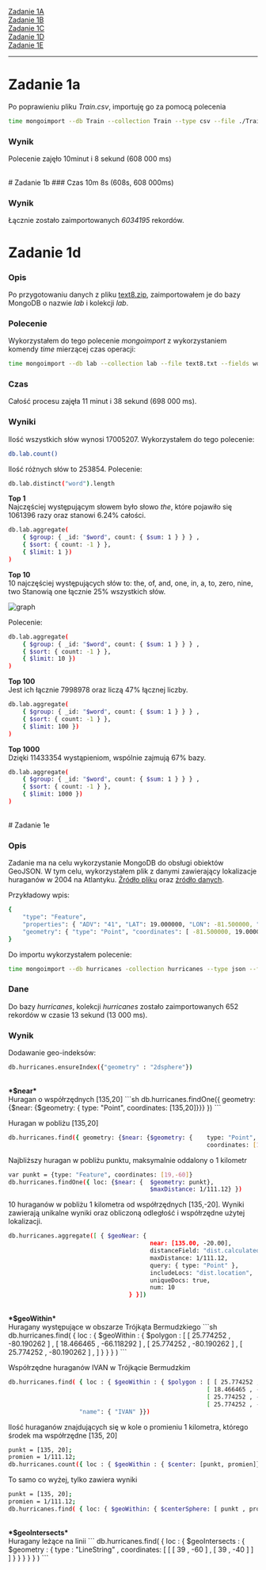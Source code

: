 [Zadanie 1A](#zadanie-1a)<br />
[Zadanie 1B](#zadanie-1b)<br />
[Zadanie 1C](#zadanie-1c)<br />
[Zadanie 1D](#zadanie-1d)<br />
[Zadanie 1E](#zadanie-1e)

----
# Zadanie 1a

Po poprawieniu pliku *Train.csv*, importuję go za pomocą polecenia 
```sh
time mongoimport --db Train --collection Train --type csv --file ./Train.csv --headerline
```
### Wynik
Polecenie zajęło 10minut i 8 sekund (608 000 ms)

<br />
# Zadanie 1b
### Czas
10m 8s (608s, 608 000ms)

### Wynik
Łącznie zostało zaimportowanych *6034195* rekordów.
<br />
# Zadanie 1d

### Opis
Po przygotowaniu danych z pliku [text8.zip](http://mattmahoney.net/dc/text8.zip), zaimportowałem je do bazy MongoDB o nazwie *lab* i kolekcji *lab*.

### Polecenie
Wykorzystałem do tego polecenie *mongoimport* z wykorzystaniem komendy *time* mierzącej czas operacji:

```sh
time mongoimport --db lab --collection lab --file text8.txt --fields word --type csv
```

### Czas
Całość procesu zajęła 11 minut i 38 sekund (698 000 ms).

### Wyniki
Ilość wszystkich słów wynosi 17005207. Wykorzystałem do tego polecenie:
```sh
db.lab.count()
```

Ilość różnych słów to 253854. Polecenie:
```sh
db.lab.distinct("word").length
```
<b>Top 1</b><br />
Najczęściej występującym słowem było słowo *the*, które pojawiło się 1061396 razy oraz stanowi 6.24% całości. 
```sh
db.lab.aggregate(
	{ $group: { _id: "$word", count: { $sum: 1 } } } , 
	{ $sort: { count: -1 } }, 
	{ $limit: 1 })
)
```
<b>Top 10</b><br />
10 najczęściej występujących słów to:
the, of, and, one, in, a, to, zero, nine, two
Stanowią one łącznie 25% wszystkich słów.

![graph](http://kk12.pl/nosql/graph.png)


Polecenie:
```sh
db.lab.aggregate(
	{ $group: { _id: "$word", count: { $sum: 1 } } } , 
	{ $sort: { count: -1 } }, 
	{ $limit: 10 })
)
```

<b>Top 100</b><br />
Jest ich łącznie 7998978 oraz liczą 47% łącznej liczby.
```sh
db.lab.aggregate(
	{ $group: { _id: "$word", count: { $sum: 1 } } } , 
	{ $sort: { count: -1 } }, 
	{ $limit: 100 })
)
```

<b>Top 1000</b><br />
Dzięki 11433354 wystąpieniom, wspólnie zajmują 67% bazy.
```sh
db.lab.aggregate(
	{ $group: { _id: "$word", count: { $sum: 1 } } } , 
	{ $sort: { count: -1 } }, 
	{ $limit: 1000 })
)
```
<br />
# Zadanie 1e


### Opis
Zadanie ma na celu wykorzystanie MongoDB do obsługi obiektów GeoJSON. W tym celu, wykorzystałem plik z danymi zawierający lokalizacje huraganów w 2004 na Atlantyku. [Źródło pliku](https://github.com/colemanm/hurricanes/blob/master/fl_2004_hurricanes.geojson) oraz [źródło danych](weather.unisys.com/hurricane/atlantic/2004H/index.html).

Przykładowy wpis:
```sh
{ 
	"type": "Feature",
	"properties": { "ADV": "41", "LAT": 19.000000, "LON": -81.500000, "TIME": "09\/12\/15Z", "WIND": 135, "PR": 919, "STAT": "HURRICANE-4", "NAME": "Ivan", "DATES": "02-24 SEP 2004" },
	"geometry": { "type": "Point", "coordinates": [ -81.500000, 19.000000 ] } 
}
```

Do importu 
wykorzystałem polecenie:
```sh
time mongoimport --db hurricanes -collection hurricanes --type json --file fl_2004_hurricanes.geojson
```

### Dane
Do bazy *hurricanes*, kolekcji *hurricanes* zostało zaimportowanych 652 rekordów w czasie 13 sekund (13 000 ms).

### Wynik
Dodawanie geo-indeksów:
```sh
db.hurricanes.ensureIndex({"geometry" : "2dsphere"})
```
<br />
<b>*$near*</b><br />
Huragan o współrzędnych [135,20]
```sh
db.hurricanes.findOne({ geometry: {$near: {$geometry: {	type: "Point", 
														coordinates: [135,20]}}} })
```

Huragan w pobliżu [135,20]
```sh
db.hurricanes.find({ geometry: {$near: {$geometry: {	type: "Point", 
														coordinates: [135,20]}}} })
```


Najbliższy huragan w pobliżu punktu, maksymalnie oddalony o 1 kilometr
```sh
var punkt = {type: "Feature", coordinates: [19,-60]}
db.hurricanes.findOne({ loc: {$near: {	$geometry: punkt},
										$maxDistance: 1/111.12} })
```

10 huraganów w pobliżu 1 kilometra od współrzędnych [135,-20]. Wyniki zawierają unikalne wyniki oraz obliczoną odległość i współrzędne użytej lokalizacji.
```sh
db.hurricanes.aggregate([ { $geoNear: {
										near: [135.00, -20.00],
										distanceField: "dist.calculated",
										maxDistance: 1/111.12,
										query: { type: "Point" },
										includeLocs: "dist.location",
										uniqueDocs: true,
										num: 10
                                  } }])
```

<br />
<b>*$geoWithin*</b><br />
Huragany występujące w obszarze Trójkąta Bermudzkiego
```sh
db.hurricanes.find( { loc : { $geoWithin : { $polygon :	[ [ 25.774252 , -80.190262 ] ,
														[ 18.466465 , -66.118292 ] ,
														[ 25.774252 , -80.190262 ] ,
														[ 25.774252 , -80.190262 ] , ] } } } )
```	

Współrzędne huraganów IVAN w Trójkącie Bermudzkim
```sh
db.hurricanes.find( { loc : { $geoWithin : { $polygon :	[ [ 25.774252 , -80.190262 ] ,
														[ 18.466465 , -66.118292 ] ,
														[ 25.774252 , -80.190262 ] ,
														[ 25.774252 , -80.190262 ] , ] } },
					"name": { "IVAN" }})
```

Ilość huraganów znajdujących się w kole o promieniu 1 kilometra, którego środek ma współrzędne [135, 20]
```sh
punkt = [135, 20];
promien = 1/111.12;
db.hurricanes.count({ loc : { $geoWithin : { $center: [punkt, promien]}}})
```

To samo co wyżej, tylko zawiera wyniki
```sh
punkt = [135, 20];
promien = 1/111.12;
db.hurricanes.find( { loc: { $geoWithin: { $centerSphere: [ punkt , promien ] } } } )
```

<br />
<b>*$geoIntersects*</b><br />
Huragany leżące na linii 
```
db.hurricanes.find( { loc : { $geoIntersects : { $geometry : { type : 	"LineString" ,
																		coordinates: [ [ [ 39 , -60 ] , [ 39 , -40 ] ] ] } } } } } )
```			

															

